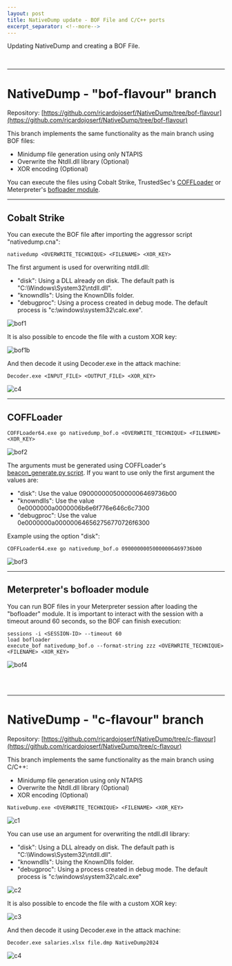 ```yaml
---
layout: post
title: NativeDump update - BOF File and C/C++ ports
excerpt_separator: <!--more-->
---
```


Updating NativeDump and creating a BOF File.

<!--more-->


<br>

------------------------------

# NativeDump - "bof-flavour" branch

Repository: [https://github.com/ricardojoserf/NativeDump/tree/bof-flavour](https://github.com/ricardojoserf/NativeDump/tree/bof-flavour)

This branch implements the same functionality as the main branch using BOF files: 

- Minidump file generation using only NTAPIS
- Overwrite the Ntdll.dll library (Optional)
- XOR encoding (Optional)

You can execute the files using Cobalt Strike, TrustedSec's [COFFLoader](https://github.com/trustedsec/COFFLoader) or Meterpreter's [bofloader module](https://docs.metasploit.com/docs/using-metasploit/advanced/meterpreter/meterpreter-executebof-command.html).

-----------------------------------------

## Cobalt Strike

You can execute the BOF file after importing the aggressor script "nativedump.cna":

```
nativedump <OVERWRITE_TECHNIQUE> <FILENAME> <XOR_KEY>
``` 

The first argument is used for overwriting ntdll.dll:
- "disk": Using a DLL already on disk. The default path is "C:\Windows\System32\ntdll.dll".    
- "knowndlls": Using the KnownDlls folder.
- "debugproc": Using a process created in debug mode. The default process is "c:\windows\system32\calc.exe".
  
![bof1](https://raw.githubusercontent.com/ricardojoserf/ricardojoserf.github.io/master/images/nativedump/Screenshot_BOF1.png)

It is also possible to encode the file with a custom XOR key:

![bof1b](https://raw.githubusercontent.com/ricardojoserf/ricardojoserf.github.io/master/images/nativedump/Screenshot_BOF1b.png)

And then decode it using Decoder.exe in the attack machine:

```
Decoder.exe <INPUT_FILE> <OUTPUT_FILE> <XOR_KEY>
```

![c4](https://raw.githubusercontent.com/ricardojoserf/ricardojoserf.github.io/master/images/nativedump/Screenshot_C4.png)

-----------------------------------------

## COFFLoader

```
COFFLoader64.exe go nativedump_bof.o <OVERWRITE_TECHNIQUE> <FILENAME> <XOR_KEY>
```

![bof2](https://raw.githubusercontent.com/ricardojoserf/ricardojoserf.github.io/master/images/nativedump/Screenshot_BOF2.png)

The arguments must be generated using COFFLoader's [beacon_generate.py script](https://github.com/trustedsec/COFFLoader/blob/main/beacon_generate.py). If you want to use only the first argument the values are:
- "disk": Use the value 09000000050000006469736b00
- "knowndlls": Use the value 0e0000000a0000006b6e6f776e646c6c7300
- "debugproc": Use the value 0e0000000a000000646562756770726f6300
  
Example using the option "disk":

```
COFFLoader64.exe go nativedump_bof.o 09000000050000006469736b00
```

![bof3](https://raw.githubusercontent.com/ricardojoserf/ricardojoserf.github.io/master/images/nativedump/Screenshot_BOF3.png)

--------------------------------------

## Meterpreter's bofloader module

You can run BOF files in your Meterpreter session after loading the "bofloader" module. It is important to interact with the session with a timeout around 60 seconds, so the BOF can finish execution:

```
sessions -i <SESSION-ID> --timeout 60
load bofloader
execute_bof nativedump_bof.o --format-string zzz <OVERWRITE_TECHNIQUE> <FILENAME> <XOR_KEY>
```

![bof4](https://raw.githubusercontent.com/ricardojoserf/ricardojoserf.github.io/master/images/nativedump/Screenshot_BOF4.png)

<br>
<br>

--------------------------


# NativeDump - "c-flavour" branch

Repository: [https://github.com/ricardojoserf/NativeDump/tree/c-flavour](https://github.com/ricardojoserf/NativeDump/tree/c-flavour)

This branch implements the same functionality as the main branch using C/C++: 

- Minidump file generation using only NTAPIS
- Overwrite the Ntdll.dll library (Optional)
- XOR encoding (Optional)

```
NativeDump.exe <OVERWRITE_TECHNIQUE> <FILENAME> <XOR_KEY>
```

![c1](https://raw.githubusercontent.com/ricardojoserf/ricardojoserf.github.io/master/images/nativedump/Screenshot_C1.png)

You can use use an argument for overwriting the ntdll.dll library:
- "disk": Using a DLL already on disk. The default path is "C:\Windows\System32\ntdll.dll".
- "knowndlls": Using the KnownDlls folder.
- "debugproc": Using a process created in debug mode. The default process is "c:\windows\system32\calc.exe"

![c2](https://raw.githubusercontent.com/ricardojoserf/ricardojoserf.github.io/master/images/nativedump/Screenshot_C2.png)

It is also possible to encode the file with a custom XOR key:

![c3](https://raw.githubusercontent.com/ricardojoserf/ricardojoserf.github.io/master/images/nativedump/Screenshot_C3.png)

And then decode it using Decoder.exe in the attack machine:

```
Decoder.exe salaries.xlsx file.dmp NativeDump2024
```

![c4](https://raw.githubusercontent.com/ricardojoserf/ricardojoserf.github.io/master/images/nativedump/Screenshot_C4.png)

<br>
